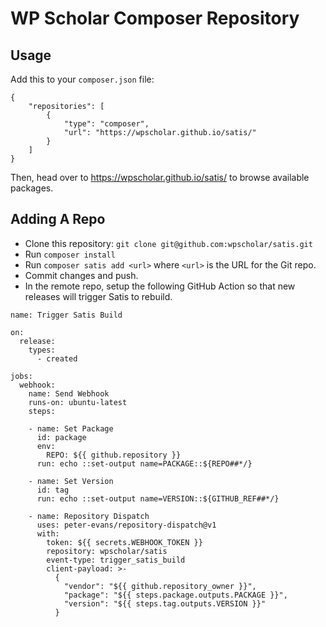 # WP Scholar Composer Repository

## Usage

Add this to your `composer.json` file:

```
{
	"repositories": [
		{
			"type": "composer",
			"url": "https://wpscholar.github.io/satis/"
		}
	]
}
```

Then, head over to https://wpscholar.github.io/satis/ to browse available packages.

## Adding A Repo

- Clone this repository: `git clone git@github.com:wpscholar/satis.git`
- Run `composer install`
- Run `composer satis add <url>` where `<url>` is the URL for the Git repo.
- Commit changes and push.
- In the remote repo, setup the following GitHub Action so that new releases will trigger Satis to rebuild.

```
name: Trigger Satis Build

on:
  release:
    types:
      - created

jobs:
  webhook:
    name: Send Webhook
    runs-on: ubuntu-latest
    steps:

    - name: Set Package
      id: package
      env:
        REPO: ${{ github.repository }}
      run: echo ::set-output name=PACKAGE::${REPO##*/}

    - name: Set Version
      id: tag
      run: echo ::set-output name=VERSION::${GITHUB_REF##*/}

    - name: Repository Dispatch
      uses: peter-evans/repository-dispatch@v1
      with:
        token: ${{ secrets.WEBHOOK_TOKEN }}
        repository: wpscholar/satis
        event-type: trigger_satis_build
        client-payload: >-
          {
            "vendor": "${{ github.repository_owner }}",
            "package": "${{ steps.package.outputs.PACKAGE }}",
            "version": "${{ steps.tag.outputs.VERSION }}"
          }

```
